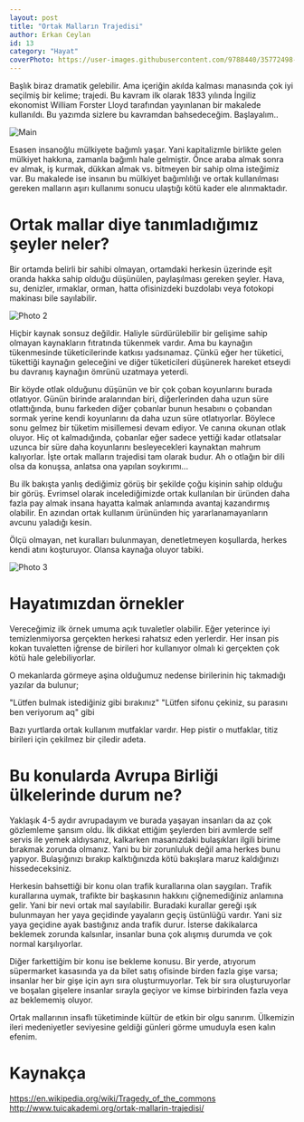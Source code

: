 ```yaml
---
layout: post
title: "Ortak Malların Trajedisi"
author: Erkan Ceylan
id: 13
category: "Hayat"
coverPhoto: https://user-images.githubusercontent.com/9788440/35772498-368f3cd4-0940-11e8-865d-0b23e820223c.jpg
---
```

Başlık biraz dramatik gelebilir. Ama içeriğin akılda kalması manasında çok iyi seçilmiş bir kelime; trajedi. 
Bu kavram ilk olarak 1833 yılında İngiliz ekonomist William Forster Lloyd tarafından yayınlanan bir makalede kullanıldı.
Bu yazımda sizlere bu kavramdan bahsedeceğim. Başlayalım..

![Main](https://user-images.githubusercontent.com/9788440/35772498-368f3cd4-0940-11e8-865d-0b23e820223c.jpg)

Esasen insanoğlu mülkiyete bağımlı yaşar. Yani kapitalizmle birlikte gelen mülkiyet hakkına, zamanla bağımlı hale gelmiştir.
Önce araba almak sonra ev almak, iş kurmak, dükkan almak vs. bitmeyen bir sahip olma isteğimiz var. Bu makalede ise insanın bu mülkiyet bağımlılığı ve ortak kullanılması gereken malların aşırı kullanımı sonucu ulaştığı kötü kader ele alınmaktadır.

# Ortak mallar diye tanımladığımız şeyler neler?

Bir ortamda belirli bir sahibi olmayan, ortamdaki herkesin üzerinde eşit oranda hakka sahip olduğu düşünülen, paylaşılması gereken şeyler. Hava, su, denizler, ırmaklar, orman, hatta ofisinizdeki buzdolabı veya fotokopi makinası bile sayılabilir.

![Photo 2](https://user-images.githubusercontent.com/9788440/35772497-3547b004-0940-11e8-9b57-ffc4714026d5.jpg)

Hiçbir kaynak sonsuz değildir. Haliyle sürdürülebilir bir gelişime sahip olmayan kaynakların fıtratında tükenmek vardır.
Ama bu kaynağın tükenmesinde tüketicilerinde katkısı yadsınamaz. Çünkü eğer her tüketici, tükettiği kaynağın geleceğini ve diğer tüketicileri düşünerek hareket etseydi bu davranış kaynağın ömrünü uzatmaya yeterdi.

Bir köyde otlak olduğunu düşünün ve bir çok çoban koyunlarını burada otlatıyor. Günün birinde aralarından biri, diğerlerinden daha uzun süre otlattığında, bunu farkeden diğer çobanlar bunun hesabını o çobandan sormak yerine kendi koyunlarını da daha uzun süre otlatıyorlar. Böylece sonu gelmez bir tüketim misillemesi devam ediyor. Ve canına okunan otlak oluyor. Hiç ot kalmadığında, çobanlar eğer sadece yettiği kadar otlatsalar uzunca bir süre daha koyunlarını besleyecekleri kaynaktan mahrum kalıyorlar. İşte ortak malların trajedisi tam olarak budur. Ah o otlağın bir dili olsa da konuşsa, anlatsa ona yapılan soykırımı...

Bu ilk bakışta yanlış dediğimiz görüş bir şekilde çoğu kişinin sahip olduğu bir görüş. Evrimsel olarak incelediğimizde ortak kullanılan bir üründen
daha fazla pay almak insana hayatta kalmak anlamında avantaj kazandırmış olabilir. En azından ortak kullanım ürününden hiç yararlanamayanların avcunu
yaladığı kesin.

Ölçü olmayan, net kuralları bulunmayan, denetletmeyen koşullarda, herkes kendi atını koşturuyor. Olansa kaynağa oluyor tabiki.

![Photo 3](https://user-images.githubusercontent.com/9788440/35772500-37b34768-0940-11e8-8098-b1dbb83751a5.jpg)

# Hayatımızdan örnekler

Vereceğimiz ilk örnek umuma açık tuvaletler olabilir.
Eğer yeterince iyi temizlenmiyorsa gerçekten herkesi rahatsız eden yerlerdir.
Her insan pis kokan tuvaletten iğrense de birileri hor kullanıyor olmalı ki gerçekten çok 
kötü hale gelebiliyorlar.

O mekanlarda görmeye aşina olduğumuz nedense birilerinin hiç takmadığı yazılar da bulunur;

"Lütfen bulmak istediğiniz gibi bırakınız"
"Lütfen sifonu çekiniz, su parasını ben veriyorum aq" gibi

Bazı yurtlarda ortak kullanım mutfaklar vardır. Hep pistir o mutfaklar, titiz birileri için çekilmez bir çiledir adeta.

# Bu konularda Avrupa Birliği ülkelerinde durum ne?

Yaklaşık 4-5 aydır avrupadayım ve burada yaşayan insanları da az çok gözlemleme şansım oldu. İlk dikkat ettiğim şeylerden
biri avmlerde self servis ile yemek aldıysanız, kalkarken masanızdaki bulaşıkları ilgili birime bırakmak zorunda olmanız.
Yani bu bir zorunluluk değil ama herkes bunu yapıyor. Bulaşığınızı bırakıp kalktığınızda kötü bakışlara maruz kaldığınızı
hissedeceksiniz.

Herkesin bahsettiği bir konu olan trafik kurallarına olan saygıları. Trafik kurallarına uymak, trafikte bir başkasının hakkını çiğnemediğiniz anlamına gelir. Yani bir nevi ortak mal sayılabilir. Buradaki kurallar gereği ışık bulunmayan her yaya geçidinde yayaların geçiş üstünlüğü vardır. Yani siz yaya geçidine ayak bastığınız anda trafik durur. İsterse dakikalarca beklemek zorunda kalsınlar, insanlar buna çok alışmış durumda ve çok normal karşılıyorlar.

Diğer farkettiğim bir konu ise bekleme konusu. Bir yerde, atıyorum süpermarket kasasında ya da bilet satış ofisinde birden fazla gişe varsa; insanlar her bir gişe için ayrı sıra oluşturmuyorlar. Tek bir sıra oluşturuyorlar ve boşalan gişelere insanlar sırayla geçiyor ve kimse birbirinden fazla veya az beklememiş oluyor. 

Ortak mallarının insaflı tüketiminde kültür de etkin bir olgu sanırım. Ülkemizin ileri medeniyetler seviyesine geldiği günleri görme umuduyla esen kalın efenim.

# Kaynakça

https://en.wikipedia.org/wiki/Tragedy_of_the_commons
http://www.tuicakademi.org/ortak-mallarin-trajedisi/
